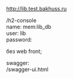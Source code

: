 http://lib.test.bakhuss.ru


/h2-console     
name: mem:lib_db    
user: lib   
password:


без web front;


swagger:     
/swagger-ui.html
